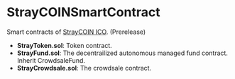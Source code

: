 # StrayCOINSmartContract
Smart contracts of [StrayCOIN ICO](https://cccpapaccc.wixsite.com/straycoin). (Prerelease)

* **StrayToken.sol**: Token contract.
* **StrayFund.sol**: The decentrailized autonomous managed fund contract. Inherit CrowdsaleFund.
* **StrayCrowdsale.sol**: The crowdsale contract. 